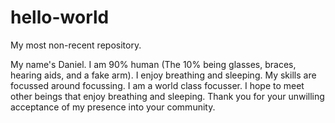 # hello-world
My most non-recent repository.

My name's Daniel. I am 90% human (The 10% being glasses, braces, hearing aids, and a fake arm).
I enjoy breathing and sleeping. My skills are focussed around focussing. I am a world class focusser.
I hope to meet other beings that enjoy breathing and sleeping. Thank you for your unwilling acceptance
of my presence into your community.
